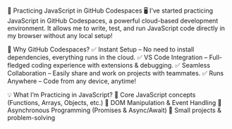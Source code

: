 🚀 Practicing JavaScript in GitHub Codespaces 🖥️
I’ve started practicing JavaScript in GitHub Codespaces, a powerful cloud-based development environment. It allows me to write, test, and run JavaScript code directly in my browser without any local setup!

📌 Why GitHub Codespaces?
✅ Instant Setup – No need to install dependencies, everything runs in the cloud.
✅ VS Code Integration – Full-fledged coding experience with extensions & debugging.
✅ Seamless Collaboration – Easily share and work on projects with teammates.
✅ Runs Anywhere – Code from any device, anytime!

💡 What I’m Practicing in JavaScript?
🔹 Core JavaScript concepts (Functions, Arrays, Objects, etc.)
🔹 DOM Manipulation & Event Handling
🔹 Asynchronous Programming (Promises & Async/Await)
🔹 Small projects & problem-solving
